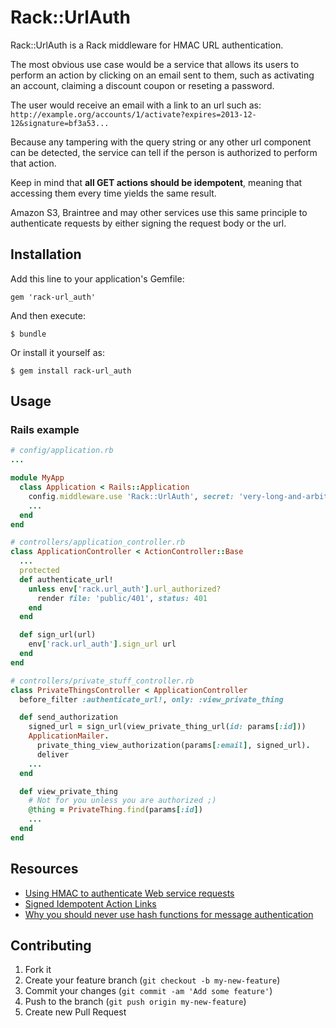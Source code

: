 # Rack::UrlAuth

Rack::UrlAuth is a Rack middleware for HMAC URL authentication.

The most obvious use case would be a service that allows its users to perform
an action by clicking on an email sent to them, such as activating an
account, claiming a discount coupon or reseting a password.

The user would receive an email with a link to an url such as:
`http://example.org/accounts/1/activate?expires=2013-12-12&signature=bf3a53...`

Because any tampering with the query string or any other url component
can be detected, the service can tell if the person is authorized to
perform that action.

Keep in mind that **all GET actions should be idempotent**, meaning that
accessing them every time yields the same result.

Amazon S3, Braintree and may other services use this same principle to
authenticate requests by either signing the request body or the url.


## Installation

Add this line to your application's Gemfile:

    gem 'rack-url_auth'

And then execute:

    $ bundle

Or install it yourself as:

    $ gem install rack-url_auth


## Usage

### Rails example


```ruby 
# config/application.rb
...

module MyApp
  class Application < Rails::Application
    config.middleware.use 'Rack::UrlAuth', secret: 'very-long-and-arbitrary-string'
    ...
  end
end

# controllers/application_controller.rb
class ApplicationController < ActionController::Base
  ...
  protected
  def authenticate_url!
    unless env['rack.url_auth'].url_authorized?
      render file: 'public/401', status: 401
    end
  end

  def sign_url(url)
    env['rack.url_auth'].sign_url url
  end
end

# controllers/private_stuff_controller.rb
class PrivateThingsController < ApplicationController
  before_filter :authenticate_url!, only: :view_private_thing

  def send_authorization
    signed_url = sign_url(view_private_thing_url(id: params[:id]))
    ApplicationMailer.
      private_thing_view_authorization(params[:email], signed_url).
      deliver
    ...
  end

  def view_private_thing
    # Not for you unless you are authorized ;)
    @thing = PrivateThing.find(params[:id])
    ...
  end
end
```


## Resources


* [Using HMAC to authenticate Web service requests](http://rc3.org/2011/12/02/using-hmac-to-authenticate-web-service-requests/)
* [Signed Idempotent Action Links](http://www.intridea.com/blog/2012/6/7/signed-idempotent-action-links)
* [Why you should never use hash functions for message authentication](http://blog.jcoglan.com/2012/06/09/why-you-should-never-use-hash-functions-for-message-authentication/)


## Contributing

1. Fork it
2. Create your feature branch (`git checkout -b my-new-feature`)
3. Commit your changes (`git commit -am 'Add some feature'`)
4. Push to the branch (`git push origin my-new-feature`)
5. Create new Pull Request
